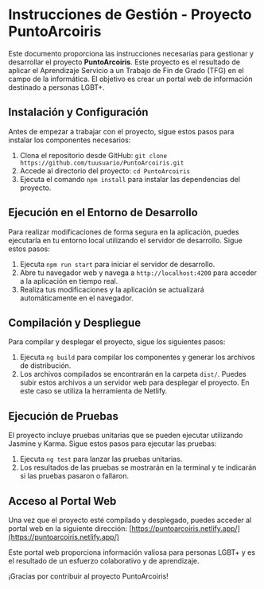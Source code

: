 # Instrucciones de Gestión - Proyecto PuntoArcoiris

Este documento proporciona las instrucciones necesarias para gestionar y desarrollar el proyecto **PuntoArcoiris**. Este proyecto es el resultado de aplicar el Aprendizaje Servicio a un Trabajo de Fin de Grado (TFG) en el campo de la informática. El objetivo es crear un portal web de información destinado a personas LGBT+.

## Instalación y Configuración

Antes de empezar a trabajar con el proyecto, sigue estos pasos para instalar los componentes necesarios:

1. Clona el repositorio desde GitHub: `git clone https://github.com/tuusuario/PuntoArcoiris.git`
2. Accede al directorio del proyecto: `cd PuntoArcoiris`
3. Ejecuta el comando `npm install` para instalar las dependencias del proyecto.

## Ejecución en el Entorno de Desarrollo

Para realizar modificaciones de forma segura en la aplicación, puedes ejecutarla en tu entorno local utilizando el servidor de desarrollo. Sigue estos pasos:

1. Ejecuta `npm run start` para iniciar el servidor de desarrollo.
2. Abre tu navegador web y navega a `http://localhost:4200` para acceder a la aplicación en tiempo real.
3. Realiza tus modificaciones y la aplicación se actualizará automáticamente en el navegador.

## Compilación y Despliegue

Para compilar y desplegar el proyecto, sigue los siguientes pasos:

1. Ejecuta `ng build` para compilar los componentes y generar los archivos de distribución.
2. Los archivos compilados se encontrarán en la carpeta `dist/`. Puedes subir estos archivos a un servidor web para desplegar el proyecto. En este caso se utiliza la herramienta de Netlify.

## Ejecución de Pruebas

El proyecto incluye pruebas unitarias que se pueden ejecutar utilizando Jasmine y Karma. Sigue estos pasos para ejecutar las pruebas:

1. Ejecuta `ng test` para lanzar las pruebas unitarias.
2. Los resultados de las pruebas se mostrarán en la terminal y te indicarán si las pruebas pasaron o fallaron.


## Acceso al Portal Web

Una vez que el proyecto esté compilado y desplegado, puedes acceder al portal web en la siguiente dirección: [https://puntoarcoiris.netlify.app/](https://puntoarcoiris.netlify.app/)

Este portal web proporciona información valiosa para personas LGBT+ y es el resultado de un esfuerzo colaborativo y de aprendizaje.

¡Gracias por contribuir al proyecto PuntoArcoiris! 
